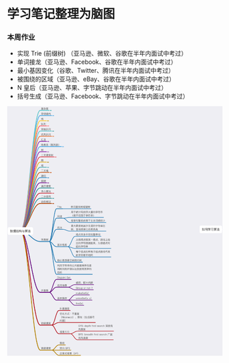 # 学习笔记整理为脑图
    
### 本周作业
- 实现 Trie (前缀树) （亚马逊、微软、谷歌在半年内面试中考过）
- 单词接龙（亚马逊、Facebook、谷歌在半年内面试中考过）
- 最小基因变化（谷歌、Twitter、腾讯在半年内面试中考过）
- 被围绕的区域（亚马逊、eBay、谷歌在半年内面试中考过）
- N 皇后（亚马逊、苹果、字节跳动在半年内面试中考过）
- 括号生成（亚马逊、Facebook、字节跳动在半年内面试中考过）

![avatar](./数据结构与算法.png)
